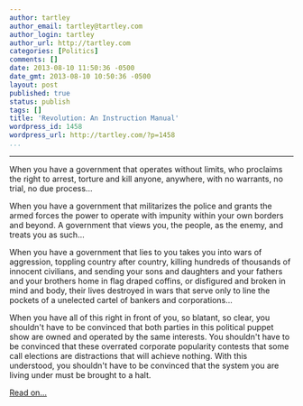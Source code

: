 ```yaml
---
author: tartley
author_email: tartley@tartley.com
author_login: tartley
author_url: http://tartley.com
categories: [Politics]
comments: []
date: 2013-08-10 11:50:36 -0500
date_gmt: 2013-08-10 10:50:36 -0500
layout: post
published: true
status: publish
tags: []
title: 'Revolution: An Instruction Manual'
wordpress_id: 1458
wordpress_url: http://tartley.com/?p=1458
...
```

---

When you have a government that operates without limits, who proclaims
the right to arrest, torture and kill anyone, anywhere, with no
warrants, no trial, no due process...

When you have a government that militarizes the police and grants the
armed forces the power to operate with impunity within your own borders
and beyond. A government that views you, the people, as the enemy, and
treats you as such...

When you have a government that lies to you takes you into wars of
aggression, toppling country after country, killing hundreds of
thousands of innocent civilians, and sending your sons and daughters and
your fathers and your brothers home in flag draped coffins, or
disfigured and broken in mind and body, their lives destroyed in wars
that serve only to line the pockets of a unelected cartel of bankers and
corporations...

When you have all of this right in front of you, so blatant, so clear,
you shouldn't have to be convinced that both parties in this political
puppet show are owned and operated by the same interests. You shouldn't
have to be convinced that these overrated corporate popularity contests
that some call elections are distractions that will achieve nothing.
With this understood, you shouldn't have to be convinced that the system
you are living under must be brought to a halt.

[Read
on...](http://stormcloudsgathering.com/revolution-an-instruction-manual)
